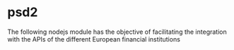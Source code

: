 # psd2
The following nodejs module has the objective of facilitating the integration with the APIs of the different European financial institutions
